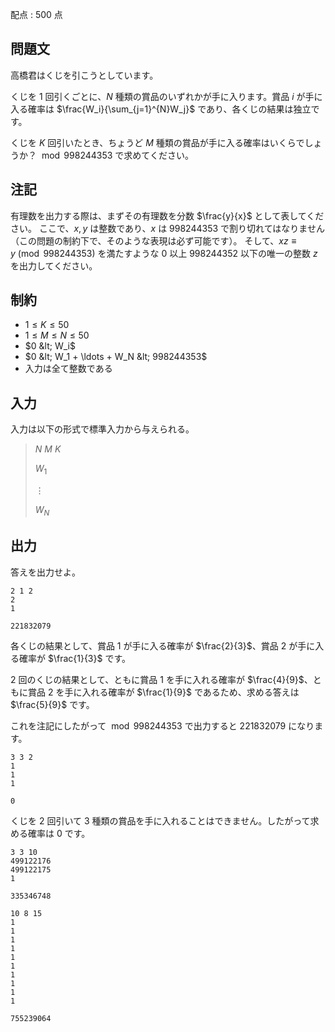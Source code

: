 配点 : $500$ 点

## 問題文

高橋君はくじを引こうとしています。

くじを $1$ 回引くごとに、$N$ 種類の賞品のいずれかが手に入ります。賞品 $i$ が手に入る確率は $\frac{W_i}{\sum_{j=1}^{N}W_j}$ であり、各くじの結果は独立です。

くじを $K$ 回引いたとき、ちょうど $M$ 種類の賞品が手に入る確率はいくらでしょうか？ $\bmod 998244353$ で求めてください。

## 注記

有理数を出力する際は、まずその有理数を分数 $\frac{y}{x}$ として表してください。
ここで、$x,y$ は整数であり、$x$ は $998244353$ で割り切れてはなりません（この問題の制約下で、そのような表現は必ず可能です）。
そして、$xz\equiv y \pmod{998244353}$ を満たすような $0$ 以上 $998244352$ 以下の唯一の整数 $z$ を出力してください。

## 制約

- $1 \leq K \leq 50$
- $1 \leq M \leq N \leq 50$
- $0 &lt; W_i$
- $0 &lt; W_1 + \ldots + W_N &lt; 998244353$
- 入力は全て整数である

## 入力

入力は以下の形式で標準入力から与えられる。

> $N$ $M$ $K$
> 
> $W_1$
> 
> $\vdots$
> 
> $W_N$

## 出力

答えを出力せよ。  

```input1
2 1 2
2
1
```

```output1
221832079
```

各くじの結果として、賞品 $1$ が手に入る確率が $\frac{2}{3}$、賞品 $2$ が手に入る確率が $\frac{1}{3}$ です。

$2$ 回のくじの結果として、ともに賞品 $1$ を手に入れる確率が $\frac{4}{9}$、ともに賞品 $2$ を手に入れる確率が $\frac{1}{9}$ であるため、求める答えは $\frac{5}{9}$ です。

これを注記にしたがって $\bmod 998244353$ で出力すると $221832079$ になります。

```input2
3 3 2
1
1
1
```

```output2
0
```

くじを $2$ 回引いて $3$ 種類の賞品を手に入れることはできません。したがって求める確率は $0$ です。

```input3
3 3 10
499122176
499122175
1
```

```output3
335346748
```

```input4
10 8 15
1
1
1
1
1
1
1
1
1
1
```

```output4
755239064
```
